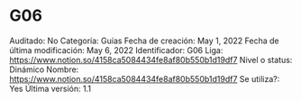 # G06

Auditado: No
Categoría: Guías
Fecha de creación: May 1, 2022
Fecha de última modificación: May 6, 2022
Identificador: G06
Liga: https://www.notion.so/4158ca5084434fe8af80b550b1d19df7 
Nivel o status: Dinámico
Nombre: https://www.notion.so/4158ca5084434fe8af80b550b1d19df7 
Se utiliza?: Yes
Última versión: 1.1